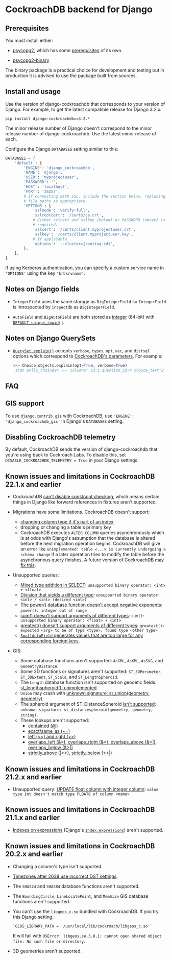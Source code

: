 # CockroachDB backend for Django

## Prerequisites

You must install either:

* [psycopg2](https://pypi.org/project/psycopg2/), which has some
  [prerequisites](https://www.psycopg.org/docs/install.html#prerequisites) of
  its own.

* [psycopg2-binary](https://pypi.org/project/psycopg2-binary/)

The binary package is a practical choice for development and testing but in
production it is advised to use the package built from sources.

## Install and usage

Use the version of django-cockroachdb that corresponds to your version of
Django. For example, to get the latest compatible release for Django 3.2.x:

`pip install django-cockroachdb==3.2.*`

The minor release number of Django doesn't correspond to the minor release
number of django-cockroachdb. Use the latest minor release of each.

Configure the Django `DATABASES` setting similar to this:

```python
DATABASES = {
    'default': {
        'ENGINE': 'django_cockroachdb',
        'NAME': 'django',
        'USER': 'myprojectuser',
        'PASSWORD': '',
        'HOST': 'localhost',
        'PORT': '26257',
        # If connecting with SSL, include the section below, replacing the
        # file paths as appropriate.
        'OPTIONS': {
            'sslmode': 'verify-full',
            'sslrootcert': '/certs/ca.crt',
            # Either sslcert and sslkey (below) or PASSWORD (above) is
            # required.
            'sslcert': '/certs/client.myprojectuser.crt',
            'sslkey': '/certs/client.myprojectuser.key',
            # If applicable
            'options': '--cluster={routing-id}',
        },
    },
}
```

If using Kerberos authentication, you can specify a custom service name in
`'OPTIONS'` using the key `'krbsrvname'`.

## Notes on Django fields

- `IntegerField` uses the same storage as `BigIntegerField` so `IntegerField`
  is introspected by `inspectdb` as `BigIntegerField`.

- `AutoField` and `BigAutoField` are both stored as
  [integer](https://www.cockroachlabs.com/docs/stable/int.html) (64-bit) with
  [`DEFAULT unique_rowid()`](https://www.cockroachlabs.com/docs/stable/functions-and-operators.html#id-generation-functions).

## Notes on Django QuerySets

- [`QuerySet.explain()`](https://docs.djangoproject.com/en/stable/ref/models/querysets/#explain)
  accepts `verbose`, `types`, `opt`, `vec`, and `distsql` options which
  correspond to [CockroachDB's parameters](https://www.cockroachlabs.com/docs/stable/explain.html#parameters).
  For example:

   ```python
   >>> Choice.objects.explain(opt=True, verbose=True)
   'scan polls_choice\n ├── columns: id:1 question_id:4 choice_text:2 votes:3\n ├── stats: [rows=1]\n ├── cost: 1.1\n ├── key: (1)\n ├── fd: (1)-->(2-4)\n └── prune: (1-4)'
   ```

## FAQ

## GIS support

To use `django.contrib.gis` with CockroachDB, use
`'ENGINE': 'django_cockroachdb_gis'` in Django's `DATABASES` setting.

## Disabling CockroachDB telemetry

By default, CockroachDB sends the version of django-cockroachdb that you're
using back to Cockroach Labs. To disable this, set
`DISABLE_COCKROACHDB_TELEMETRY = True` in your Django settings.

## Known issues and limitations in CockroachDB 22.1.x and earlier

- CockroachDB [can't disable constraint checking](https://github.com/cockroachdb/cockroach/issues/19444),
  which means certain things in Django like forward references in fixtures
  aren't supported.

- Migrations have some limitations. CockroachDB doesn't support:

   - [changing column type if it's part of an index](https://go.crdb.dev/issue/47636)
   - dropping or changing a table's primary key
   - CockroachDB executes `ALTER COLUMN` queries asynchronously which is at
     odds with Django's assumption that the database is altered before the next
     migration operation begins. CockroachDB will give an error like
     `unimplemented: table <...> is currently undergoing a schema change` if a
     later operation tries to modify the table before the asynchronous query
     finishes. A future version of CockroachDB [may fix this](https://github.com/cockroachdb/cockroach/issues/47137).

- Unsupported queries:
   - [Mixed type addition in SELECT](https://github.com/cockroachdb/django-cockroachdb/issues/19):
     `unsupported binary operator: <int> + <float>`
   - [Division that yields a different type](https://github.com/cockroachdb/django-cockroachdb/issues/21):
     `unsupported binary operator: <int> / <int> (desired <int>)`
   - [The power() database function doesn't accept negative exponents](https://github.com/cockroachdb/django-cockroachdb/issues/22):
     `power(): integer out of range`
   - [sum() doesn't support arguments of different types](https://github.com/cockroachdb/django-cockroachdb/issues/73):
      `sum(): unsupported binary operator: <float> + <int>`
   - [greatest() doesn't support arguments of different types](https://github.com/cockroachdb/django-cockroachdb/issues/74):
     `greatest(): expected <arg> to be of type <type>, found type <other type>`
   - [`SmallAutoField` generates values that are too large for any corresponding foreign keys](https://github.com/cockroachdb/django-cockroachdb/issues/84).

- GIS:
   - Some database functions aren't supported: `AsGML`, `AsKML`, `AsSVG`,
     and `GeometryDistance`.
   - Some 3D functions or signatures aren't supported: `ST_3DPerimeter`,
     `ST_3DExtent`, `ST_Scale`, and `ST_LengthSpheroid`.
   - The `Length` database function isn't supported on geodetic fields:
     [st_lengthspheroid(): unimplemented](https://github.com/cockroachdb/cockroach/issues/48968).
   - `Union` may crash with
     [unknown signature: st_union(geometry, geometry)](https://github.com/cockroachdb/cockroach/issues/49064).
   - The spheroid argument of ST_DistanceSpheroid
     [isn't supported](https://github.com/cockroachdb/cockroach/issues/48922):
     `unknown signature: st_distancespheroid(geometry, geometry, string)`.
   - These lookups aren't supported:
     - [contained (@)](https://github.com/cockroachdb/cockroach/issues/56124)
     - [exact/same_as (~=)](https://github.com/cockroachdb/cockroach/issues/57096)
     - [left (<<) and right (>>)](https://github.com/cockroachdb/cockroach/issues/57092)
     - [overlaps_left (&<), overlaps_right (&>), overlaps_above (&<|),
       overlaps_below (&>|)](https://github.com/cockroachdb/cockroach/issues/57098)
     - [strictly_above (|>>), strictly_below (<<|)](https://github.com/cockroachdb/cockroach/issues/57095)

## Known issues and limitations in CockroachDB 21.2.x and earlier

- Unsupported query: [UPDATE float column with integer column](https://github.com/cockroachdb/django-cockroachdb/issues/20):
  `value type int doesn't match type FLOAT8 of column <name>`

## Known issues and limitations in CockroachDB 21.1.x and earlier

- [Indexes on expressions](https://github.com/cockroachdb/cockroach/issues/9682)
  (Django's [`Index.expressions`](https://docs.djangoproject.com/en/stable/ref/models/indexes/#django.db.models.Index.expressions))
  aren't supported.

## Known issues and limitations in CockroachDB 20.2.x and earlier

- Changing a column's type isn't supported.

- [Timezones after 2038 use incorrect DST settings](https://github.com/cockroachdb/django-cockroachdb/issues/124).

- The `SHA224` and `SHA384` database functions aren't supported.

- The  `BoundingCircle`, `LineLocatePoint`, and `MemSize` GIS database
  functions aren't supported.

- You can't use the `libgeos_c.so` bundled with CockroachDB. If you try this
  Django setting:

      `GEOS_LIBRARY_PATH = '/usr/local/lib/cockroach/libgeos_c.so'`

  It will fail with `OSError: libgeos.so.3.8.1: cannot open shared object file:
  No such file or directory`.

- 3D geometries aren't supported.
